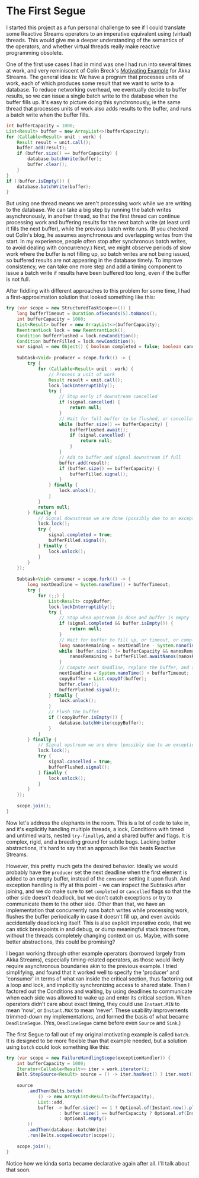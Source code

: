 # The First Segue

I started this project as a fun personal challenge to see if I could translate some Reactive Streams operators to an
imperative equivalent using (virtual) threads. This would give me a deeper understanding of the semantics of the
operators, and whether virtual threads really make reactive programming obsolete.

One of the first use cases I had in mind was one I had run into several times at work, and very reminiscent of Colin
Breck's [Motivating Example](https://blog.colinbreck.com/akka-streams-a-motivating-example/) for Akka Streams. The
general idea is: We have a program that processes units of work, each of which produces some result that we want to
write to a database. To reduce networking overhead, we eventually decide to buffer results, so we can issue a single
batch write to the database when the buffer fills up. It's easy to picture doing this synchronously, ie the same thread
that processes units of work also adds results to the buffer, and runs a batch write when the buffer fills.

``` java
int bufferCapacity = 1000;
List<Result> buffer = new ArrayList<>(bufferCapacity);
for (Callable<Result> unit : work) {
    Result result = unit.call();
    buffer.add(result);
    if (buffer.size() == bufferCapacity) {
        database.batchWrite(buffer);
        buffer.clear();
    }
}
if (!buffer.isEmpty()) {
    database.batchWrite(buffer);
}
```

But using one thread means we aren't processing work while we are writing to the database. We can take a big step by
running the batch writes asynchronously, in another thread, so that the first thread can continue processing work and
buffering results for the next batch write (at least until it fills the next buffer), while the previous batch write
runs. (If you checked out Colin's blog, he assumes asynchronous and overlapping writes from the start. In my experience,
people often stop after synchronous batch writes, to avoid dealing with concurrency.) Next, we might observe periods of
slow work where the buffer is not filling up, so batch writes are not being issued, so buffered results are not
appearing in the database timely. To improve consistency, we can take one more step and add a timing component to issue
a batch write if results have been buffered too long, even if the buffer is not full.

After fiddling with different approaches to this problem for some time, I had a first-approximation solution that looked
something like this:

``` java
try (var scope = new StructuredTaskScope<>()) {
    long bufferTimeout = Duration.ofSeconds(5).toNanos();
    int bufferCapacity = 1000;
    List<Result> buffer = new ArrayList<>(bufferCapacity);
    ReentrantLock lock = new ReentrantLock();
    Condition bufferFlushed = lock.newCondition();
    Condition bufferFilled = lock.newCondition();
    var signal = new Object() { boolean completed = false; boolean cancelled = false; };
    
    Subtask<Void> producer = scope.fork(() -> {
        try {
            for (Callable<Result> unit : work) {
                // Process a unit of work
                Result result = unit.call();
                lock.lockInterruptibly();
                try {
                    // Stop early if downstream cancelled
                    if (signal.cancelled) {
                        return null;
                    }
                    // Wait for full buffer to be flushed, or cancellation
                    while (buffer.size() == bufferCapacity) {
                        bufferFlushed.await();
                        if (signal.cancelled) {
                            return null;
                        }
                    }
                    // Add to buffer and signal downstream if full
                    buffer.add(result);
                    if (buffer.size() == bufferCapacity) {
                        bufferFilled.signal();
                    }
                } finally {
                    lock.unlock();
                }
            }
            return null;
        } finally {
            // Signal downstream we are done (possibly due to an exception)
            lock.lock();
            try {
                signal.completed = true;
                bufferFilled.signal();
            } finally {
                lock.unlock();
            }
        }
    });
    
    Subtask<Void> consumer = scope.fork(() -> {
        long nextDeadline = System.nanoTime() + bufferTimeout;
        try {
            for (;;) {
                List<Result> copyBuffer;
                lock.lockInterruptibly();
                try {
                    // Stop when upstream is done and buffer is empty
                    if (signal.completed && buffer.isEmpty()) {
                        return null;
                    }
                    // Wait for buffer to fill up, or timeout, or completion
                    long nanosRemaining = nextDeadline - System.nanoTime();
                    while (buffer.size() != bufferCapacity && nanosRemaining > 0 && !signal.completed) {
                        nanosRemaining = bufferFilled.awaitNanos(nanosRemaining);
                    }
                    // Compute next deadline, replace the buffer, and signal upstream
                    nextDeadline = System.nanoTime() + bufferTimeout;
                    copyBuffer = List.copyOf(buffer);
                    buffer.clear();
                    bufferFlushed.signal();
                } finally {
                    lock.unlock();
                }
                // Flush the buffer
                if (!copyBuffer.isEmpty()) {
                    database.batchWrite(copyBuffer);
                }
            }
        } finally {
            // Signal upstream we are done (possibly due to an exception)
            lock.lock();
            try {
                signal.cancelled = true;
                bufferFlushed.signal();
            } finally {
                lock.unlock();
            }
        }
    });
    
    scope.join();
}
```

Now let's address the elephants in the room. This is a lot of code to take in, and it's explicitly handling multiple
threads, a lock, Conditions with timed and untimed waits, nested `try-finally`s, and a shared buffer and flags. It is
complex, rigid, and a breeding ground for subtle bugs. Lacking better abstractions, it's hard to say that an approach
like this beats Reactive Streams.

However, this pretty much gets the desired behavior. Ideally we would probably have the `producer` set the next deadline
when the first element is added to an empty buffer, instead of the `consumer` setting it upon flush. And exception
handling is iffy at this point - we can inspect the Subtasks after joining, and we do make sure to set `completed` or
`cancelled` flags so that the other side doesn't deadlock, but we don't catch exceptions or try to communicate them to
the other side. Other than that, we have an implementation that concurrently runs batch writes while processing work,
flushes the buffer periodically in case it doesn't fill up, and even avoids accidentally deadlocking itself. This is
also explicit imperative code, that we can stick breakpoints in and debug, or dump meaningful stack traces from, without
the threads completely changing context on us. Maybe, with some better abstractions, this could be promising?

I began working through other example operators (borrowed largely from Akka Streams), especially timing-related
operators, as those would likely require asynchronous boundaries akin to the previous example. I tried simplifying, and
found that it worked well to specify the 'producer' and 'consumer' in terms of what ran inside the critical section,
thus factoring out a loop and lock, and implicitly synchronizing access to shared state. Then I factored out the
Conditions and waiting, by using deadlines to communicate when each side was allowed to wake up and enter its critical
section. When operators didn't care about exact timing, they could use `Instant.MIN` to mean 'now', or `Instant.MAX` to
mean 'never'. These usability improvements trimmed-down my implementations, and formed the basis of what became
`DeadlineSegue`. (Yes, `DeadlineSegue` came before even `Source` and `Sink`.)

The first Segue to fall out of my original motivating example is called `batch`. It is designed to be more flexible than
that example needed, but a solution using `batch` could look something like this:

``` java
try (var scope = new FailureHandlingScope(exceptionHandler)) {
    int bufferCapacity = 1000;
    Iterator<Callable<Result>> iter = work.iterator();
    Belt.StepSource<Result> source = () -> iter.hasNext() ? iter.next().call() : null;
    
    source
        .andThen(Belts.batch(
            () -> new ArrayList<Result>(bufferCapacity),
            List::add,
            buffer -> buffer.size() == 1 ? Optional.of(Instant.now().plusSeconds(5))
                    : buffer.size() == bufferCapacity ? Optional.of(Instant.MIN)
                    : Optional.empty()
        ))
        .andThen(database::batchWrite)
        .run(Belts.scopeExecutor(scope));
    
    scope.join();
}
```

Notice how we kinda sorta became declarative again after all. I'll talk about that soon.
